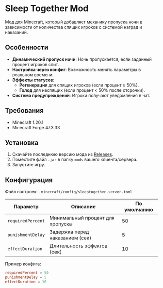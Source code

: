 # Sleep Together Mod

Мод для Minecraft, который добавляет механику пропуска ночи в зависимости от количества спящих игроков с системой наград и наказаний.

## Особенности
- **Динамический пропуск ночи**: Ночь пропускается, если заданный процент игроков спит.
- **Настройка через конфиг**: Возможность менять параметры в реальном времени.
- **Эффекты статусов**:
  - **Регенерация** для спящих игроков (если процент ≥ 50%).
  - **Голод** для неспящих (если процент < 50% после отсрочки).
- **Система предупреждений**: Игроки получают уведомления в чат.

## Требования
- Minecraft 1.20.1
- Minecraft Forge 47.3.33

## Установка
1. Скачайте последнюю версию мода из [Releases](https://github.com/S1lenix/SleepTogether/releases).
2. Поместите файл `.jar` в папку `mods` вашего клиента/сервера.
3. Запустите игру.

## Конфигурация
Файл настроек: `.minecraft/config/sleeptogether-server.toml`

| Параметр             | Описание                          | По умолчанию |
|----------------------|-----------------------------------|--------------|
| `requiredPercent`    | Минимальный процент для пропуска  | 50           |
| `punishmentDelay`    | Задержка перед наказанием (сек)   | 5            |
| `effectDuration`     | Длительность эффектов (сек)      | 10           |

Пример конфига:
```toml
requiredPercent = 50
punishmentDelay = 5
effectDuration = 10
